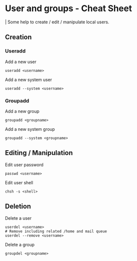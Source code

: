 # User and groups - Cheat Sheet

| Some help to create / edit / manipulate local users.

## Creation

### Useradd

Add a new user
```
useradd <username>
```

Add a new system user
```
useradd --system <username>
```

### Groupadd

Add a new group
```
groupadd <groupname>
```

Add a new system group
```
groupadd --system <groupname>
```

## Editing / Manipulation

Edit user password
```
passwd <username>
```

Edit user shell
```
chsh -s <shell>
```

## Deletion

Delete a user
```
userdel <username>
# Remove including related /home and mail queue
userdel --remove <username>
```

Delete a group
```
groupdel <groupname>
```
